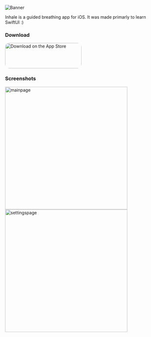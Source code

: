 ![Banner](https://user-images.githubusercontent.com/4590693/101271569-28181180-3741-11eb-95e1-cbef29ae8e9c.png)

Inhale is a guided breathing app for iOS. It was made primarly to learn SwiftUI :) 

### Download
<a href="https://apps.apple.com/us/app/inhale-guided-breathing/id1536517682?itsct=apps_box&amp;itscg=30200" style="display: inline-block; overflow: hidden; border-radius: 13px; width: 250px; height: 83px;"><img id="badge" src="https://tools.applemediaservices.com/api/badges/download-on-the-app-store/black/en-US?size=250x83&amp;releaseDate=1603238400&amp;h=c488f9738864329f3c643bbd9e637933" alt="Download on the App Store" style="border-radius: 13px; width: 250px; height: 83px;"></a>

### Screenshots 
<img src="https://user-images.githubusercontent.com/4590693/101271458-1e41de80-3740-11eb-8e7c-c158136780ed.PNG" alt="mainpage" width="400"/>
<img src="https://user-images.githubusercontent.com/4590693/101271459-20a43880-3740-11eb-8bda-956ae9caaf94.PNG" alt="settingspage" width="400"/>

